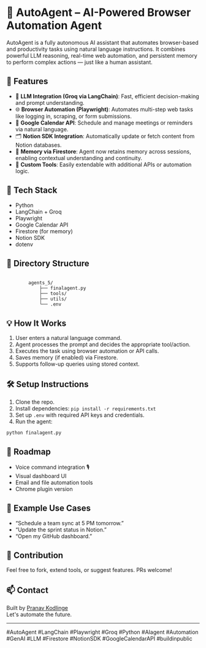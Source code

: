 
# 🤖 AutoAgent – AI-Powered Browser Automation Agent

AutoAgent is a fully autonomous AI assistant that automates browser-based and productivity tasks using natural language instructions. It combines powerful LLM reasoning, real-time web automation, and persistent memory to perform complex actions — just like a human assistant.

## 🚀 Features

- 🧠 **LLM Integration (Groq via LangChain)**: Fast, efficient decision-making and prompt understanding.
- 🌐 **Browser Automation (Playwright)**: Automates multi-step web tasks like logging in, scraping, or form submissions.
- 📅 **Google Calendar API**: Schedule and manage meetings or reminders via natural language.
- 🗂 **Notion SDK Integration**: Automatically update or fetch content from Notion databases.
- 💾 **Memory via Firestore**: Agent now retains memory across sessions, enabling contextual understanding and continuity.
- 🧰 **Custom Tools**: Easily extendable with additional APIs or automation logic.

## 🔧 Tech Stack

- Python
- LangChain + Groq
- Playwright
- Google Calendar API
- Firestore (for memory)
- Notion SDK
- dotenv

## 📂 Directory Structure

```

        agents_5/
            ├── finalagent.py
            ├── tools/
            ├── utils/
            └── .env
```

## 💡 How It Works

1. User enters a natural language command.
2. Agent processes the prompt and decides the appropriate tool/action.
3. Executes the task using browser automation or API calls.
4. Saves memory (if enabled) via Firestore.
5. Supports follow-up queries using stored context.

## 🛠 Setup Instructions

1. Clone the repo.
2. Install dependencies: `pip install -r requirements.txt`
3. Set up `.env` with required API keys and credentials.
4. Run the agent:
```bash
python finalagent.py
```

## 🔮 Roadmap

- Voice command integration 🎙️
- Visual dashboard UI
- Email and file automation tools
- Chrome plugin version

## 🧠 Example Use Cases

- “Schedule a team sync at 5 PM tomorrow.”
- “Update the sprint status in Notion.”
- “Open my GitHub dashboard.”

## 🙌 Contribution

Feel free to fork, extend tools, or suggest features. PRs welcome!

## 📫 Contact

Built by [Pranav Kodlinge](https://www.linkedin.com/in/pranavkodlinge)  
Let's automate the future.

---

#AutoAgent #LangChain #Playwright #Groq #Python #AIagent #Automation #GenAI #LLM #Firestore #NotionSDK #GoogleCalendarAPI #buildinpublic
